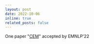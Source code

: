 ```yaml
---
layout: post
date: 2022-10-06
inline: true
related_posts: false
---
```


One paper "[CEM](https://aclanthology.org/2022.emnlp-main.213.pdf)" accepted by EMNLP'22
